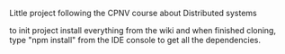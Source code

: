 Little project following the CPNV course about Distributed systems

to init project install everything from the wiki and
when finished cloning, type "npm install" from the IDE console to get all the dependencies.